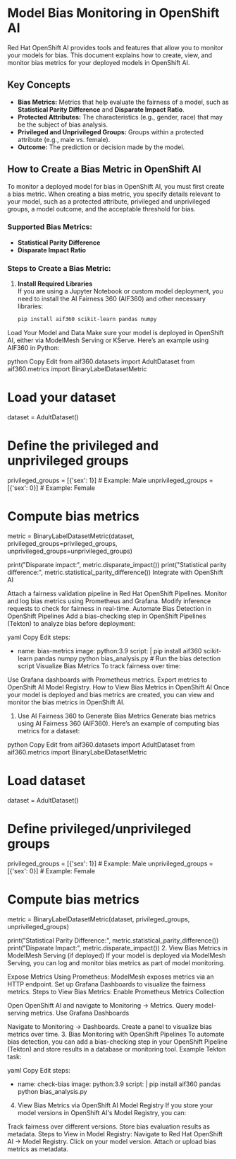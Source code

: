 # Model Bias Monitoring in OpenShift AI

Red Hat OpenShift AI provides tools and features that allow you to monitor your models for bias. This document explains how to create, view, and monitor bias metrics for your deployed models in OpenShift AI.

## Key Concepts
- **Bias Metrics:** Metrics that help evaluate the fairness of a model, such as **Statistical Parity Difference** and **Disparate Impact Ratio**.
- **Protected Attributes:** The characteristics (e.g., gender, race) that may be the subject of bias analysis.
- **Privileged and Unprivileged Groups:** Groups within a protected attribute (e.g., male vs. female).
- **Outcome:** The prediction or decision made by the model.

## How to Create a Bias Metric in OpenShift AI

To monitor a deployed model for bias in OpenShift AI, you must first create a bias metric. When creating a bias metric, you specify details relevant to your model, such as a protected attribute, privileged and unprivileged groups, a model outcome, and the acceptable threshold for bias.

### Supported Bias Metrics:
- **Statistical Parity Difference**
- **Disparate Impact Ratio**

### Steps to Create a Bias Metric:
1. **Install Required Libraries**  
   If you are using a Jupyter Notebook or custom model deployment, you need to install the AI Fairness 360 (AIF360) and other necessary libraries:

   ```bash
   pip install aif360 scikit-learn pandas numpy
Load Your Model and Data
Make sure your model is deployed in OpenShift AI, either via ModelMesh Serving or KServe. Here’s an example using AIF360 in Python:

python
Copy
Edit
from aif360.datasets import AdultDataset
from aif360.metrics import BinaryLabelDatasetMetric

# Load your dataset
dataset = AdultDataset()

# Define the privileged and unprivileged groups
privileged_groups = [{'sex': 1}]  # Example: Male
unprivileged_groups = [{'sex': 0}]  # Example: Female

# Compute bias metrics
metric = BinaryLabelDatasetMetric(dataset, 
                                  privileged_groups=privileged_groups, 
                                  unprivileged_groups=unprivileged_groups)

print("Disparate impact:", metric.disparate_impact())
print("Statistical parity difference:", metric.statistical_parity_difference())
Integrate with OpenShift AI

Attach a fairness validation pipeline in Red Hat OpenShift Pipelines.
Monitor and log bias metrics using Prometheus and Grafana.
Modify inference requests to check for fairness in real-time.
Automate Bias Detection in OpenShift Pipelines
Add a bias-checking step in OpenShift Pipelines (Tekton) to analyze bias before deployment:

yaml
Copy
Edit
steps:
  - name: bias-metrics
    image: python:3.9
    script: |
      pip install aif360 scikit-learn pandas numpy
      python bias_analysis.py  # Run the bias detection script
Visualize Bias Metrics
To track fairness over time:

Use Grafana dashboards with Prometheus metrics.
Export metrics to OpenShift AI Model Registry.
How to View Bias Metrics in OpenShift AI
Once your model is deployed and bias metrics are created, you can view and monitor the bias metrics in OpenShift AI.

1. Use AI Fairness 360 to Generate Bias Metrics
Generate bias metrics using AI Fairness 360 (AIF360). Here’s an example of computing bias metrics for a dataset:

python
Copy
Edit
from aif360.datasets import AdultDataset
from aif360.metrics import BinaryLabelDatasetMetric

# Load dataset
dataset = AdultDataset()

# Define privileged/unprivileged groups
privileged_groups = [{'sex': 1}]  # Example: Male
unprivileged_groups = [{'sex': 0}]  # Example: Female

# Compute bias metrics
metric = BinaryLabelDatasetMetric(dataset, privileged_groups, unprivileged_groups)

print("Statistical Parity Difference:", metric.statistical_parity_difference())
print("Disparate Impact:", metric.disparate_impact())
2. View Bias Metrics in ModelMesh Serving (if deployed)
If your model is deployed via ModelMesh Serving, you can log and monitor bias metrics as part of model monitoring.

Expose Metrics Using Prometheus: ModelMesh exposes metrics via an HTTP endpoint.
Set up Grafana Dashboards to visualize the fairness metrics.
Steps to View Bias Metrics:
Enable Prometheus Metrics Collection

Open OpenShift AI and navigate to Monitoring → Metrics.
Query model-serving metrics.
Use Grafana Dashboards

Navigate to Monitoring → Dashboards.
Create a panel to visualize bias metrics over time.
3. Bias Monitoring with OpenShift Pipelines
To automate bias detection, you can add a bias-checking step in your OpenShift Pipeline (Tekton) and store results in a database or monitoring tool. Example Tekton task:

yaml
Copy
Edit
steps:
  - name: check-bias
    image: python:3.9
    script: |
      pip install aif360 pandas
      python bias_analysis.py
4. View Bias Metrics via OpenShift AI Model Registry
If you store your model versions in OpenShift AI's Model Registry, you can:

Track fairness over different versions.
Store bias evaluation results as metadata.
Steps to View in Model Registry:
Navigate to Red Hat OpenShift AI → Model Registry.
Click on your model version.
Attach or upload bias metrics as metadata.

